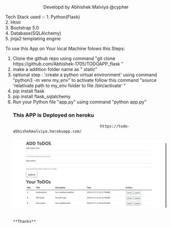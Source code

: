 <div align="center">Developd by Abhishek Malviya @cypher</div>


Tech Stack used :-
                1. Python(Flask)<br>
                2. Html<br>
                3. Bootstrap 5.0<br>
                4. Database(SQLAlchemy)<br>
                5. jinja2 templating engine<br>



To use this App on Your local Machine folows this Steps:
<ol>
  <li> Clone the github repo using command "git clone https://github.com/Abhishek-1705/TODOAPP_flask "</li>
 <li>  make a addition folder name as " static"</li>
   <li>   optional step : 'create a python virtual environment' using command "python3 -m venv my_env" to activate follow this command 
                                                                                                  "source 'relativate path to my_env folder to file /bin/activate' "</li>
  <li>     pip install flask</li>
 <li>     pip install flask_sqlalchemy</li>
  <li>  Run your Python file "app.py" using command "python app.py"</li>
     
  <h3>This APP is Deployed on heroku</h4>
     
                                          https://todo-abhishekmalviya.herokuapp.com/ 
      

                                                                          
  ![alt tag](https://github.com/Abhishek-1705/TODOAPP_flask/blob/main/todo1.png)
  
  
  
                                                                     **Thanks**
     
     
     
     
